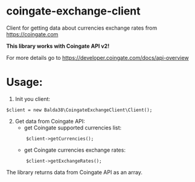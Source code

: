 # coingate-exchange-client
Client for getting data about currencies exchange rates from https://coingate.com

**This library works with Coingate API v2!**

For more details go to https://developer.coingate.com/docs/api-overview

# Usage:

1. Init you client:
```
$client = new Balda38\CoingateExchangeClient\Client();
```
2. Get data from Coingate API:
    * get Coingate supported currencies list:
    ```
        $client->getCurrencies();
    ```
    * get Coingate currencies exchange rates:
    ```
        $client->getExchangeRates();
    ```

The library returns data from Coingate API as an array.
